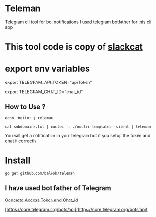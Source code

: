 # Teleman
Telegram cli tool for bot notifications
I used telegram botfather for this cli app

# This tool code is copy of [slackcat](https://github.com/dwisiswant0/slackcat)

# export env variables


export TELEGRAM_API_TOKEN="apiToken"

export TELEGRAM_CHAT_ID="chat_id"


## How to Use ?

```
echo "hello" | teleman
```
```
cat subdomains.txt | nuclei -t ./nuclei-templates -silent | teleman
```

You will get a notification in your telegram bot if you setup the token and chat it correctly

# Install
```
go get github.com/balook/teleman
```

## I have used bot father of Telegram

[Generate Access Token and Chat_id](https://blog.r0b.re/automation/bash/2020/06/30/setup-telegram-notifications-for-your-shell.html)

[https://core.telegram.org/bots/api](https://core.telegram.org/bots/api)
